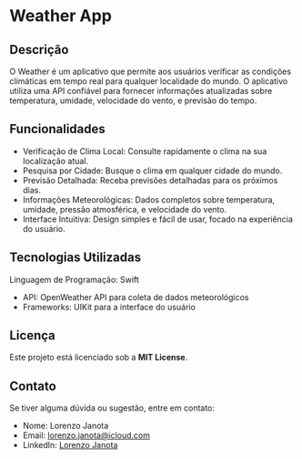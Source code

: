 # Weather App
## Descrição
O Weather é um aplicativo que permite aos usuários verificar as condições climáticas em tempo real para qualquer localidade do mundo. O aplicativo utiliza uma API confiável para fornecer informações atualizadas sobre temperatura, umidade, velocidade do vento, e previsão do tempo.

## Funcionalidades
- Verificação de Clima Local: Consulte rapidamente o clima na sua localização atual.
- Pesquisa por Cidade: Busque o clima em qualquer cidade do mundo.
- Previsão Detalhada: Receba previsões detalhadas para os próximos dias.
- Informações Meteorológicas: Dados completos sobre temperatura, umidade, pressão atmosférica, e velocidade do vento.
- Interface Intuitiva: Design simples e fácil de usar, focado na experiência do usuário.
## Tecnologias Utilizadas
Linguagem de Programação: Swift
- API: OpenWeather API para coleta de dados meteorológicos
- Frameworks: UIKit para a interface do usuário
## Licença
Este projeto está licenciado sob a <b>MIT License</b>.
## Contato
Se tiver alguma dúvida ou sugestão, entre em contato:
- Nome: Lorenzo Janota
- Email: lorenzo.janota@icloud.com
- LinkedIn: <a href = "https://www.linkedin.com/in/lorenzo-janota-9b1177235/">Lorenzo Janota</a>
